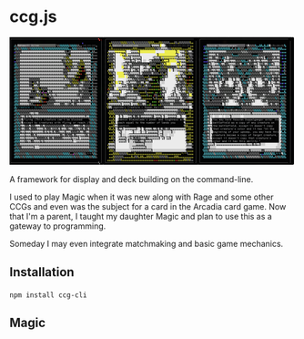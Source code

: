 ccg.js
======

![cards](Cards.png)

A framework for display and deck building on the command-line.

I used to play Magic when it was new along with Rage and some other CCGs and even was the subject for a card in the Arcadia card game. Now that I'm a parent, I taught my daughter Magic and plan to use this as a gateway to programming.

Someday I may even integrate matchmaking and basic game mechanics.

Installation
------------
`npm install ccg-cli`

Magic
-----

